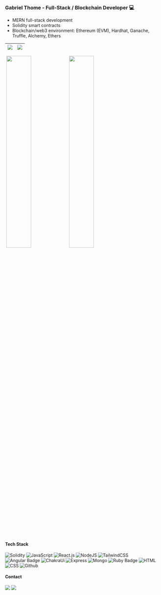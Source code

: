 ### Gabriel Thome - Full-Stack / Blockchain Developer 💻

- MERN full-stack development
- Solidity smart contracts
- Blockchain/web3 environment: Ethereum (EVM), Hardhat, Ganache, Truffle, Alchemy, Ethers 

|![](http://github-profile-summary-cards.vercel.app/api/cards/profile-details?username=thomasdev5832&theme=tokyonight)|![](http://github-profile-summary-cards.vercel.app/api/cards/productive-time?username=thomasdev5832&theme=tokyonight)|
|---|---|
<div>
  <img align="center src="http://github-profile-summary-cards.vercel.app/api/cards/profile-details?username=thomasdev5832&theme=tokyonight" />
  <img width=40% align="center"  src="https://github-readme-streak-stats.herokuapp.com?user=thomasdev5832&theme=tokyonight&mode=weekly" />
  <img width=40% align="center" src="https://github-readme-stats.vercel.app/api/top-langs/?username=thomasdev5832&layout=compact&theme=tokyonight" />
  <img align="center src="http://github-profile-summary-cards.vercel.app/api/cards/productive-time?username=thomasdev5832&theme=tokyonight" />
</div>

#### Tech Stack
![Solidity](https://img.shields.io/badge/Solidity-e6e6e6?style=for-the-badge&logo=solidity&logoColor=black)
![JavaScript](https://img.shields.io/badge/JavaScript-F7DF1E?style=for-the-badge&logo=javascript&logoColor=black)
![React.js](https://img.shields.io/badge/React-20232A?style=for-the-badge&logo=react&logoColor=61DAFB)
![NodeJS](https://img.shields.io/badge/Node%20js-339933?style=for-the-badge&logo=nodedotjs&logoColor=white)
![TailwindCSS](https://img.shields.io/badge/Tailwind_CSS-38B2AC?style=for-the-badge&logo=tailwind-css&logoColor=white)
![Angular Badge](https://img.shields.io/badge/Angular-DD0031?logo=angular&logoColor=fff&style=for-the-badge)
![ChakraUi](https://img.shields.io/badge/Chakra--UI-319795?style=for-the-badge&logo=chakra-ui&logoColor=white)
![Express](https://img.shields.io/badge/Express%20js-000000?style=for-the-badge&logo=express&logoColor=white)
![Mongo](https://img.shields.io/badge/MongoDB-4EA94B?style=for-the-badge&logo=mongodb&logoColor=white)
![Ruby Badge](https://img.shields.io/badge/Ruby-CC342D?logo=ruby&logoColor=fff&style=for-the-badge)
![HTML](https://img.shields.io/badge/HTML5-E34F26?style=for-the-badge&logo=html5&logoColor=white)
![CSS](https://img.shields.io/badge/CSS3-1572B6?style=for-the-badge&logo=css3&logoColor=white)
![Github](https://img.shields.io/badge/GitHub-100000?style=for-the-badge&logo=github&logoColor=white)

#### Contact
<div>
  <a href = "mailto:eugabrielthome@gmail.com"> <img src="https://img.shields.io/badge/-Gmail-%23333?style=for-the-badge&logo=gmail&logoColor=white" target="_blank"></a>
  <a href="https://www.linkedin.com/in/gabrieltome/" target="_blank"><img src="https://img.shields.io/badge/-LinkedIn-%230077B5?style=for-the-badge&logo=linkedin&logoColor=white"  target="_blank"></a> 
</div>
